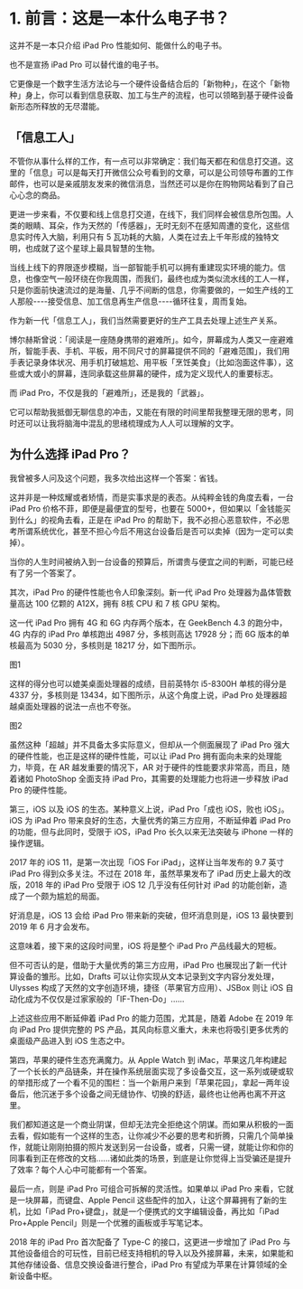# 1. 前言：这是一本什么电子书？

这并不是一本只介绍 iPad Pro 性能如何、能做什么的电子书。

也不是宣扬 iPad Pro 可以替代谁的电子书。

它更像是一个数字生活方法论与一个硬件设备结合后的「新物种」，在这个「新物种」身上，你可以看到信息获取、加工与生产的流程，也可以领略到基于硬件设备新形态所释放的无尽潜能。

## 「信息工人」

不管你从事什么样的工作，有一点可以非常确定：我们每天都在和信息打交道。这里的「信息」可以是每天打开微信公众号看到的文章，可以是公司领导布置的工作邮件，也可以是亲戚朋友发来的微信消息，当然还可以是你在购物网站看到了自己心心念的商品。

更进一步来看，不仅要和线上信息打交道，在线下，我们同样会被信息所包围。人类的眼睛、耳朵，作为天然的「传感器」，无时无刻不在感知周遭的变化，这些信息实时传入大脑，利用只有 5 瓦功耗的大脑，人类在过去上千年形成的独特文明，也成就了这个星球上最具智慧的生物。

当线上线下的界限逐步模糊，当一部智能手机可以拥有重建现实环境的能力。信息，也像空气一般环绕在你我周围，而我们，最终也成为类似流水线的工人一样，只是你面前快速流过的是海量、几乎不间断的信息，你需要做的，一如生产线的工人那般----接受信息、加工信息再生产信息----循环往复，周而复始。

作为新一代「信息工人」，我们当然需要更好的生产工具去处理上述生产关系。

博尔赫斯曾说：「阅读是一座随身携带的避难所」。如今，屏幕成为人类又一座避难所，智能手表、手机、平板，用不同尺寸的屏幕提供不同的「避难范围」，我们用手表记录身体状况、用手机打破尴尬、用平板「烹饪美食」（比如泡面这件事），这些或大或小的屏幕，连同承载这些屏幕的硬件，成为定义现代人的重要标志。

而 iPad Pro，不仅是我的「避难所」，还是我的「武器」。

它可以帮助我抵御无聊信息的冲击，又能在有限的时间里帮我整理无限的思考，同时还可以让我将脑海中混乱的思绪梳理成为人人可以理解的文字。


## 为什么选择 iPad Pro？

我曾被多人问及这个问题，我多次给出这样一个答案：省钱。

这并非是一种炫耀或者矫情，而是实事求是的表态。从纯粹金钱的角度去看，一台 iPad Pro 价格不菲，即便是最便宜的型号，也要在 5000+，但如果以「金钱能买到什么」的视角去看，正是在 iPad Pro 的帮助下，我不必担心恶意软件，不必思考所谓系统优化，甚至不担心今后不用这台设备后是否可以卖掉（因为一定可以卖掉）。

当你的人生时间被纳入到一台设备的预算后，所谓贵与便宜之间的判断，可能已经有了另一个答案了。

其次，iPad Pro 的硬件性能也令人印象深刻。新一代 iPad Pro 处理器为晶体管数量高达 100 亿颗的 A12X，拥有 8核 CPU 和 7 核 GPU 架构。

这一代 iPad Pro 拥有 4G 和 6G 内存两个版本，在 GeekBench 4.3 的跑分中，4G 内存的 iPad Pro 单核跑出 4987 分，多核则高达 17928 分；而 6G 版本的单核最高为 5030 分，多核则是 18217 分，如下图所示。


图1

这样的得分也可以媲美桌面处理器的成绩，目前英特尔 i5-8300H 单核的得分是 4337 分，多核则是 13434，如下图所示，从这个角度上说，iPad Pro 处理器超越桌面处理器的说法一点也不夸张。


图2 

虽然这种「超越」并不具备太多实际意义，但却从一个侧面展现了 iPad Pro 强大的硬件性能，也正是这样的硬件性能，可以让 iPad Pro 拥有面向未来的处理能力，毕竟，在 AR 越发重要的情况下，AR 对于硬件的性能要求非常高，而且，随着诸如 PhotoShop 全面支持 iPad Pro，其需要的处理能力也将进一步释放 iPad Pro 的硬件性能。

第三，iOS 以及 iOS 的生态。某种意义上说，iPad Pro「成也 iOS，败也 iOS」。iOS 为 iPad Pro 带来良好的生态，大量优秀的第三方应用，不断延伸着 iPad Pro 的功能，但与此同时，受限于 iOS，iPad Pro 长久以来无法突破与 iPhone 一样的操作逻辑。

2017 年的 iOS 11，是第一次出现「iOS For iPad」，这样让当年发布的 9.7 英寸 iPad Pro 得到众多关注。不过在 2018 年，虽然苹果发布了 iPad 历史上最大的改版，2018 年的 iPad Pro 受限于 iOS 12 几乎没有任何针对 iPad 的功能创新，造成了一个颇为尴尬的局面。

好消息是，iOS 13 会给 iPad Pro 带来新的突破，但坏消息则是，iOS 13 最快要到 2019 年 6 月才会发布。

这意味着，接下来的这段时间里，iOS 将是整个 iPad Pro 产品线最大的短板。

但不可否认的是，借助于大量优秀的第三方应用，iPad Pro 也展现出了新一代计算设备的雏形。比如，Drafts 可以让你实现从文本记录到文字内容分发处理，Ulysses 构成了天然的文字创造环境，捷径（苹果官方应用）、JSBox 则让 iOS 自动化成为不仅仅是过家家般的「IF-Then-Do」......

上述这些应用不断延伸着 iPad Pro 的能力范围，尤其是，随着 Adobe 在 2019 年向 iPad Pro 提供完整的 PS 产品，其风向标意义重大，未来也将吸引更多优秀的桌面级产品进入到 iOS 生态之中。

第四，苹果的硬件生态充满魔力。从 Apple Watch 到 iMac，苹果这几年构建起了一个长长的产品链条，并在操作系统层面实现了多设备交互，这一系列或硬或软的举措形成了一个看不见的围栏：当一个新用户来到「苹果花园」，拿起一两年设备后，他沉迷于多个设备之间无缝协作、切换的舒适，最终也让他再也离不开这里。

我们都知道这是一个商业阴谋，但却无法完全拒绝这个阴谋。而如果从积极的一面去看，假如能有一个这样的生态，让你减少不必要的思考和折腾，只需几个简单操作，就能让刚刚拍摄的照片发送到另一台设备，或者，只需一键，就能让你和你的同事看到正在修改的文档......诸如此类的场景，到底是让你觉得上当受骗还是提升了效率？每个人心中可能都有一个答案。

最后一点，则是 iPad Pro 可组合可拆解的灵活性。如果单以 iPad Pro 来看，它就是一块屏幕，而键盘、Apple Pencil 这些配件的加入，让这个屏幕拥有了新的生机，比如「iPad Pro+键盘」，就是一个便携式的文字编辑设备，再比如「iPad Pro+Apple Pencil」则是一个优雅的画板或手写笔记本。

2018 年的 iPad Pro 首次配备了 Type-C 的接口，这更进一步增加了 iPad Pro 与其他设备组合的可玩性，目前已经支持相机的导入以及外接屏幕，未来，如果能和其他存储设备、信息交换设备进行整合，iPad Pro 有望成为苹果在计算领域的全新设备中枢。



